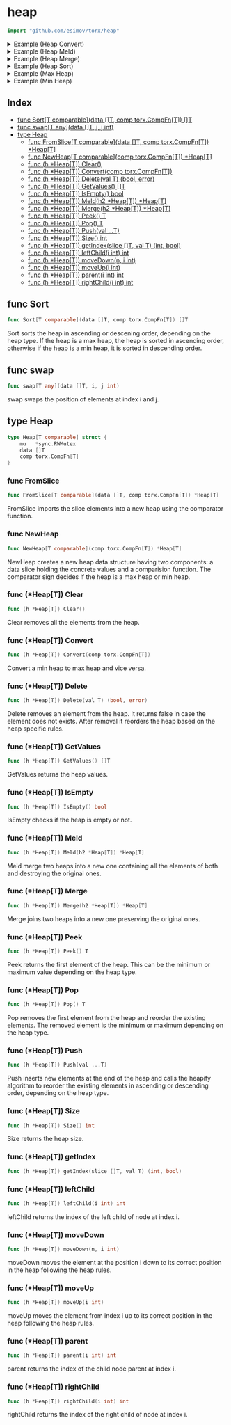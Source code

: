 <!-- Code generated by gomarkdoc. DO NOT EDIT -->

# heap

```go
import "github.com/esimov/torx/heap"
```

<details><summary>Example (Heap Convert)</summary>
<p>

```go
{
	input := []int{1, 4, 2, 3, 5}

	heap := NewHeap(func(a, b int) bool { return a < b })
	heap.Push(input...)
	heap.Convert(func(a, b int) bool { return a > b })
	fmt.Println(heap.GetValues())

}
```

#### Output

```
[5 4 2 1 3]
```

</p>
</details>

<details><summary>Example (Heap Meld)</summary>
<p>

```go
{
	slice1 := []int{1, 4, 2, 3, 5}
	slice2 := []int{8, 6, 9, 10, 7}

	heap1 := FromSlice(slice1, func(a, b int) bool { return a < b })
	heap2 := FromSlice(slice2, func(a, b int) bool { return a < b })

	mergedHeap := heap1.Meld(heap2)
	fmt.Println(mergedHeap.Size())
	fmt.Println(heap1.Size())
	fmt.Println(heap2.Size())

}
```

#### Output

```
10
0
0
```

</p>
</details>

<details><summary>Example (Heap Merge)</summary>
<p>

```go
{
	slice1 := []int{1, 4, 2, 3, 5}
	slice2 := []int{8, 6, 9, 10, 7}

	heap1 := FromSlice(slice1, func(a, b int) bool { return a < b })
	heap2 := FromSlice(slice2, func(a, b int) bool { return a < b })

	mergedHeap := heap1.Merge(heap2)
	fmt.Println(mergedHeap.Size())
	fmt.Println(heap1.Size())
	fmt.Println(heap2.Size())

}
```

#### Output

```
10
5
5
```

</p>
</details>

<details><summary>Example (Heap Sort)</summary>
<p>

```go
{
	data := []int{1, 3, 2, 8, 7, 6, 4, 9, 5, 10}

	res := Sort(data, func(a, b int) bool { return a > b })
	fmt.Println(res)

	res = Sort(data, func(a, b int) bool { return a < b })
	fmt.Println(res)

}
```

#### Output

```
[1 2 3 4 5 6 7 8 9 10]
[10 9 8 7 6 5 4 3 2 1]
```

</p>
</details>

<details><summary>Example (Max Heap)</summary>
<p>

```go
{
	values := []int{9, 3, 20, 8, 6, 5, 12, 10, 9, 18}
	heap := FromSlice(values, func(a, b int) bool { return a > b })
	fmt.Println(heap.GetValues())

	ok, _ := heap.Delete(12)
	fmt.Println(ok)
	fmt.Println(heap.Size())

	heap.Clear()
	fmt.Println(heap.GetValues())

	input := []int{20, 18, 10, 9, 9, 8, 6, 5, 3}
	heap.Push(input...)

	popSlice := []int{}
	for range heap.GetValues() {
		val := heap.Pop()
		popSlice = append(popSlice, val)
	}
	fmt.Println(popSlice)

}
```

#### Output

```
[20 18 12 10 6 5 9 8 9 3]
true
9
[]
[20 18 10 9 9 8 6 5 3]
```

</p>
</details>

<details><summary>Example (Min Heap)</summary>
<p>

```go
{
	heap := NewHeap(func(a, b int) bool { return a < b })
	fmt.Println(heap.IsEmpty())

	heap.Push(10)
	fmt.Println(heap.Size())
	heap.Pop()
	fmt.Println(heap.IsEmpty())

	values := []int{2, 5, 1, 4, 3}
	for _, v := range values {
		heap.Push(v)
	}
	fmt.Println(heap.GetValues())

	heap.Push(0)
	fmt.Println(heap.GetValues())

	heap.Clear()
	fmt.Println(heap.GetValues())

	fmt.Println(heap.Pop())

	heap.Push(10, 4, 2, 5, 3)
	for range heap.GetValues() {
		heap.Pop()
	}
	fmt.Println(heap.Size())

}
```

#### Output

```
true
1
true
[1 3 2 5 4]
[0 3 1 5 4 2]
[]
0
0
```

</p>
</details>

## Index

- [func Sort[T comparable](data []T, comp torx.CompFn[T]) []T](<#func-sort>)
- [func swap[T any](data []T, i, j int)](<#func-swap>)
- [type Heap](<#type-heap>)
  - [func FromSlice[T comparable](data []T, comp torx.CompFn[T]) *Heap[T]](<#func-fromslice>)
  - [func NewHeap[T comparable](comp torx.CompFn[T]) *Heap[T]](<#func-newheap>)
  - [func (h *Heap[T]) Clear()](<#func-heapt-clear>)
  - [func (h *Heap[T]) Convert(comp torx.CompFn[T])](<#func-heapt-convert>)
  - [func (h *Heap[T]) Delete(val T) (bool, error)](<#func-heapt-delete>)
  - [func (h *Heap[T]) GetValues() []T](<#func-heapt-getvalues>)
  - [func (h *Heap[T]) IsEmpty() bool](<#func-heapt-isempty>)
  - [func (h *Heap[T]) Meld(h2 *Heap[T]) *Heap[T]](<#func-heapt-meld>)
  - [func (h *Heap[T]) Merge(h2 *Heap[T]) *Heap[T]](<#func-heapt-merge>)
  - [func (h *Heap[T]) Peek() T](<#func-heapt-peek>)
  - [func (h *Heap[T]) Pop() T](<#func-heapt-pop>)
  - [func (h *Heap[T]) Push(val ...T)](<#func-heapt-push>)
  - [func (h *Heap[T]) Size() int](<#func-heapt-size>)
  - [func (h *Heap[T]) getIndex(slice []T, val T) (int, bool)](<#func-heapt-getindex>)
  - [func (h *Heap[T]) leftChild(i int) int](<#func-heapt-leftchild>)
  - [func (h *Heap[T]) moveDown(n, i int)](<#func-heapt-movedown>)
  - [func (h *Heap[T]) moveUp(i int)](<#func-heapt-moveup>)
  - [func (h *Heap[T]) parent(i int) int](<#func-heapt-parent>)
  - [func (h *Heap[T]) rightChild(i int) int](<#func-heapt-rightchild>)


## func Sort

```go
func Sort[T comparable](data []T, comp torx.CompFn[T]) []T
```

Sort sorts the heap in ascending or descening order, depending on the heap type. If the heap is a max heap, the heap is sorted in ascending order, otherwise if the heap is a min heap, it is sorted in descending order.

## func swap

```go
func swap[T any](data []T, i, j int)
```

swap swaps the position of elements at index i and j.

## type Heap

```go
type Heap[T comparable] struct {
    mu   *sync.RWMutex
    data []T
    comp torx.CompFn[T]
}
```

### func FromSlice

```go
func FromSlice[T comparable](data []T, comp torx.CompFn[T]) *Heap[T]
```

FromSlice imports the slice elements into a new heap using the comparator function.

### func NewHeap

```go
func NewHeap[T comparable](comp torx.CompFn[T]) *Heap[T]
```

NewHeap creates a new heap data structure having two components: a data slice holding the concrete values and a comparision function. The comparator sign decides if the heap is a max heap or min heap.

### func \(\*Heap\[T\]\) Clear

```go
func (h *Heap[T]) Clear()
```

Clear removes all the elements from the heap.

### func \(\*Heap\[T\]\) Convert

```go
func (h *Heap[T]) Convert(comp torx.CompFn[T])
```

Convert a min heap to max heap and vice versa.

### func \(\*Heap\[T\]\) Delete

```go
func (h *Heap[T]) Delete(val T) (bool, error)
```

Delete removes an element from the heap. It returns false in case the element does not exists. After removal it reorders the heap based on the heap specific rules.

### func \(\*Heap\[T\]\) GetValues

```go
func (h *Heap[T]) GetValues() []T
```

GetValues returns the heap values.

### func \(\*Heap\[T\]\) IsEmpty

```go
func (h *Heap[T]) IsEmpty() bool
```

IsEmpty checks if the heap is empty or not.

### func \(\*Heap\[T\]\) Meld

```go
func (h *Heap[T]) Meld(h2 *Heap[T]) *Heap[T]
```

Meld merge two heaps into a new one containing all the elements of both and destroying the original ones.

### func \(\*Heap\[T\]\) Merge

```go
func (h *Heap[T]) Merge(h2 *Heap[T]) *Heap[T]
```

Merge joins two heaps into a new one preserving the original ones.

### func \(\*Heap\[T\]\) Peek

```go
func (h *Heap[T]) Peek() T
```

Peek returns the first element of the heap. This can be the minimum or maximum value depending on the heap type.

### func \(\*Heap\[T\]\) Pop

```go
func (h *Heap[T]) Pop() T
```

Pop removes the first element from the heap and reorder the existing elements. The removed element is the minimum or maximum depending on the heap type.

### func \(\*Heap\[T\]\) Push

```go
func (h *Heap[T]) Push(val ...T)
```

Push inserts new elements at the end of the heap and calls the heapify algorithm to reorder the existing elements in ascending or descending order, depending on the heap type.

### func \(\*Heap\[T\]\) Size

```go
func (h *Heap[T]) Size() int
```

Size returns the heap size.

### func \(\*Heap\[T\]\) getIndex

```go
func (h *Heap[T]) getIndex(slice []T, val T) (int, bool)
```

### func \(\*Heap\[T\]\) leftChild

```go
func (h *Heap[T]) leftChild(i int) int
```

leftChild returns the index of the left child of node at index i.

### func \(\*Heap\[T\]\) moveDown

```go
func (h *Heap[T]) moveDown(n, i int)
```

moveDown moves the element at the position i down to its correct position in the heap following the heap rules.

### func \(\*Heap\[T\]\) moveUp

```go
func (h *Heap[T]) moveUp(i int)
```

moveUp moves the element from index i up to its correct position in the heap following the heap rules.

### func \(\*Heap\[T\]\) parent

```go
func (h *Heap[T]) parent(i int) int
```

parent returns the index of the child node parent at index i.

### func \(\*Heap\[T\]\) rightChild

```go
func (h *Heap[T]) rightChild(i int) int
```

rightChild returns the index of the right child of node at index i.



